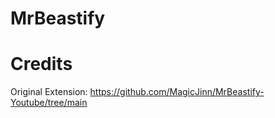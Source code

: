 # MrBeastify

# Credits
Original Extension: https://github.com/MagicJinn/MrBeastify-Youtube/tree/main

